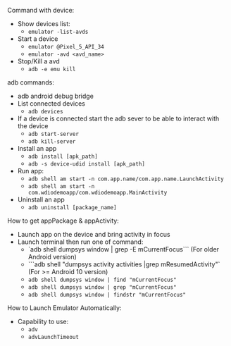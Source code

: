 Command with device:

- Show devices list:
    - `emulator -list-avds`
- Start a device
    - `emulator @Pixel_5_API_34`
    - `emulator -avd <avd_name>`
- Stop/Kill a avd
    - `adb -e emu kill`

adb commands:

- adb android debug bridge
- List connected devices
    - `adb devices`
- If a device is connected start the adb sever to be able to interact with the device
    - `adb start-server`
    - `adb kill-server`
- Install an app
    - `adb install [apk_path]`
    - `adb -s device-udid install [apk_path]`
- Run app:
    - `adb shell am start -n com.app.name/com.app.name.LaunchActivity`
    - `adb shell am start -n com.wdiodemoapp/com.wdiodemoapp.MainActivity`
- Uninstall an app
    - `adb uninstall [package_name]`

How to get appPackage & appActivity:

- Launch app on the device and bring activity in focus
- Launch terminal then run one of command:
    - `adb shell dumpsys window | grep -E mCurrentFocus``` (For older Android version)
    - ```adb shell "dumpsys activity activities |grep mResumedActivity"` (For >= Android 10 version)
    - `adb shell dumpsys window | find "mCurrentFocus"`
    - `adb shell dumpsys window | grep "mCurrentFocus"`
    - `adb shell dumpsys window | findstr "mCurrentFocus"`

How to Launch Emulator Automatically:

- Capability to use:
    - `adv`
    - `advLaunchTimeout`
